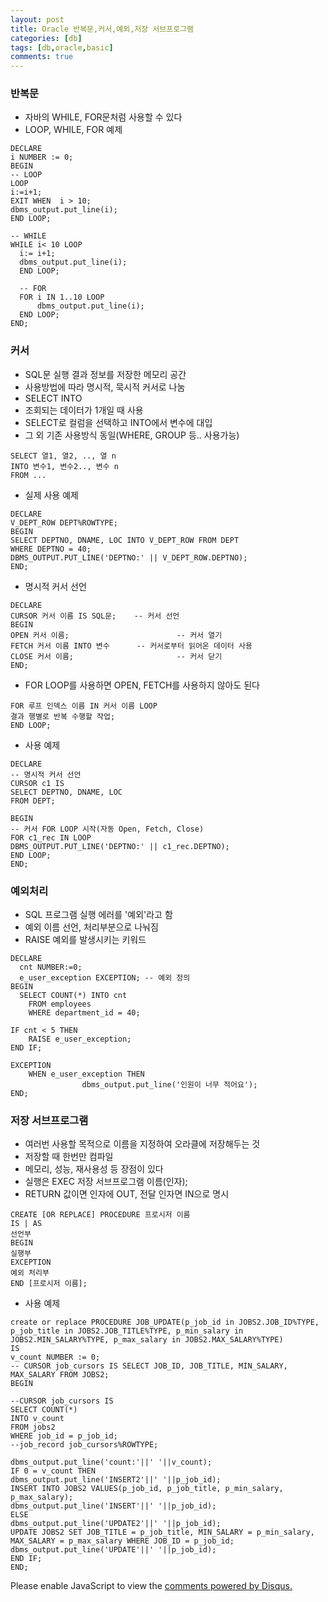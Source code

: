 ```yaml
---
layout: post
title: Oracle 반복문,커서,예외,저장 서브프로그램 
categories: [db]
tags: [db,oracle,basic]
comments: true
---
```

### 반복문
- 자바의 WHILE, FOR문처럼 사용할 수 있다
- LOOP, WHILE, FOR 예제

~~~
DECLARE
i NUMBER := 0;
BEGIN
-- LOOP
LOOP
i:=i+1;
EXIT WHEN  i > 10;
dbms_output.put_line(i);
END LOOP;

-- WHILE
WHILE i< 10 LOOP
  i:= i+1;
  dbms_output.put_line(i);
  END LOOP;
  
  -- FOR
  FOR i IN 1..10 LOOP
      dbms_output.put_line(i);
  END LOOP;
END;
~~~

### 커서
- SQL문 실행 결과 정보를 저장한 메모리 공간
- 사용방법에 따라 명시적, 묵시적 커서로 나눔
- SELECT INTO
- 조회되는 데이터가 1개일 때 사용
- SELECT로 컬럼을 선택하고 INTO에서 변수에 대입
- 그 외 기존 사용방식 동일(WHERE, GROUP 등.. 사용가능)

~~~
SELECT 열1, 열2, .., 열 n
INTO 변수1, 변수2.., 변수 n
FROM ...
~~~
- 실제 사용 예제

~~~
DECLARE
V_DEPT_ROW DEPT%ROWTYPE;
BEGIN
SELECT DEPTNO, DNAME, LOC INTO V_DEPT_ROW FROM DEPT
WHERE DEPTNO = 40;
DBMS_OUTPUT.PUT_LINE('DEPTNO:' || V_DEPT_ROW.DEPTNO);
END;
~~~
- 명시적 커서 선언

~~~
DECLARE
CURSOR 커서 이름 IS SQL문;    -- 커서 선언
BEGIN
OPEN 커서 이름;                        -- 커서 열기
FETCH 커서 이름 INTO 변수      -- 커서로부터 읽어온 데이터 사용
CLOSE 커서 이름;                       -- 커서 닫기
END;
~~~

- FOR LOOP를 사용하면 OPEN, FETCH를 사용하지 않아도 된다
~~~
FOR 루프 인덱스 이름 IN 커서 이름 LOOP
결과 행별로 반복 수행할 작업;
END LOOP;
~~~

- 사용 예제

~~~
DECLARE
-- 명시적 커서 선언
CURSOR c1 IS
SELECT DEPTNO, DNAME, LOC
FROM DEPT;

BEGIN
-- 커서 FOR LOOP 시작(자동 Open, Fetch, Close)
FOR c1_rec IN LOOP
DBMS_OUTPUT.PUT_LINE('DEPTNO:' || c1_rec.DEPTNO);
END LOOP;
END;
~~~

### 예외처리
- SQL 프로그램 실행 에러를 '예외'라고 함
- 예외 이름 선언, 처리부분으로 나눠짐
- RAISE 예외를 발생시키는 키워드

~~~
DECLARE
  cnt NUMBER:=0;
  e_user_exception EXCEPTION; -- 예외 정의
BEGIN
  SELECT COUNT(*) INTO cnt
    FROM employees
    WHERE department_id = 40;
  
IF cnt < 5 THEN
    RAISE e_user_exception;
END IF;

EXCEPTION
    WHEN e_user_exception THEN
                dbms_output.put_line('인원이 너무 적어요');
END;
~~~

### 저장 서브프로그램
- 여러번 사용할 목적으로 이름을 지정하여 오라클에 저장해두는 것
- 저장할 때 한번만 컴파일
- 메모리, 성능, 재사용성 등 장점이 있다
- 실행은 EXEC 저장 서브프로그램 이름(인자);
- RETURN 값이면 인자에 OUT, 전달 인자면 IN으로 명시
~~~
CREATE [OR REPLACE] PROCEDURE 프로시저 이름
IS | AS
선언부
BEGIN
실행부
EXCEPTION
예외 처리부
END [프로시저 이름];
~~~
- 사용 예제

~~~
create or replace PROCEDURE JOB_UPDATE(p_job_id in JOBS2.JOB_ID%TYPE, p_job_title in JOBS2.JOB_TITLE%TYPE, p_min_salary in JOBS2.MIN_SALARY%TYPE, p_max_salary in JOBS2.MAX_SALARY%TYPE)
IS
v_count NUMBER := 0;
-- CURSOR job_cursors IS SELECT JOB_ID, JOB_TITLE, MIN_SALARY, MAX_SALARY FROM JOBS2;
BEGIN

--CURSOR job_cursors IS
SELECT COUNT(*)
INTO v_count
FROM jobs2
WHERE job_id = p_job_id;
--job_record job_cursors%ROWTYPE;

dbms_output.put_line('count:'||' '||v_count);
IF 0 = v_count THEN
dbms_output.put_line('INSERT2'||' '||p_job_id);
INSERT INTO JOBS2 VALUES(p_job_id, p_job_title, p_min_salary, p_max_salary);
dbms_output.put_line('INSERT'||' '||p_job_id);
ELSE
dbms_output.put_line('UPDATE2'||' '||p_job_id);
UPDATE JOBS2 SET JOB_TITLE = p_job_title, MIN_SALARY = p_min_salary, MAX_SALARY = p_max_salary WHERE JOB_ID = p_job_id;
dbms_output.put_line('UPDATE'||' '||p_job_id);
END IF;
END;
~~~

<div id="disqus_thread"></div>
<script>

/**
*  RECOMMENDED CONFIGURATION VARIABLES: EDIT AND UNCOMMENT THE SECTION BELOW TO INSERT DYNAMIC VALUES FROM YOUR PLATFORM OR CMS.
*  LEARN WHY DEFINING THESE VARIABLES IS IMPORTANT: https://disqus.com/admin/universalcode/#configuration-variables*/
/*
var disqus_config = function () {
this.page.url = PAGE_URL;  // Replace PAGE_URL with your page's canonical URL variable
this.page.identifier = PAGE_IDENTIFIER; // Replace PAGE_IDENTIFIER with your page's unique identifier variable
};
*/
(function() { // DON'T EDIT BELOW THIS LINE
var d = document, s = d.createElement('script');
s.src = 'https://parkwonhui.disqus.com/embed.js';
s.setAttribute('data-timestamp', +new Date());
(d.head || d.body).appendChild(s);
})();
</script>
<noscript>Please enable JavaScript to view the <a href="https://disqus.com/?ref_noscript">comments powered by Disqus.</a></noscript>
                            